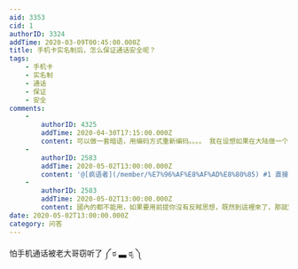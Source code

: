 ```yaml
---
aid: 3353
cid: 1
authorID: 3324
addTime: 2020-03-09T00:45:00.000Z
title: 手机卡实名制后，怎么保证通话安全呢？
tags:
    - 手机卡
    - 实名制
    - 通话
    - 保证
    - 安全
comments:
    -
        authorID: 4325
        addTime: 2020-04-30T17:15:00.000Z
        content: 可以做一套暗语，用编码方式重新编码。。。。 我在设想如果在大陆做一个BBS完全是乱码的，需用另一个网站来解码看，会不会有人去访问
    -
        authorID: 2583
        addTime: 2020-05-02T13:00:00.000Z
        content: '@[疯语者](/member/%E7%96%AF%E8%AF%AD%E8%80%85) #1 直接用 rsa加密交流'
    -
        authorID: 2583
        addTime: 2020-05-02T13:00:00.000Z
        content: 國內的都不能用，如果要用前提你沒有反賊思想，既然到這裡來了，那就別用，不能聊不該聊的人
date: 2020-05-02T13:00:00.000Z
category: 问答
---
```


怕手机通话被老大哥窃听了 ༼ ಠ ▃ ಠೃ ༽
